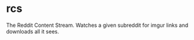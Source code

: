 rcs
===

The Reddit Content Stream. Watches a given subreddit for imgur links and downloads all it sees.
